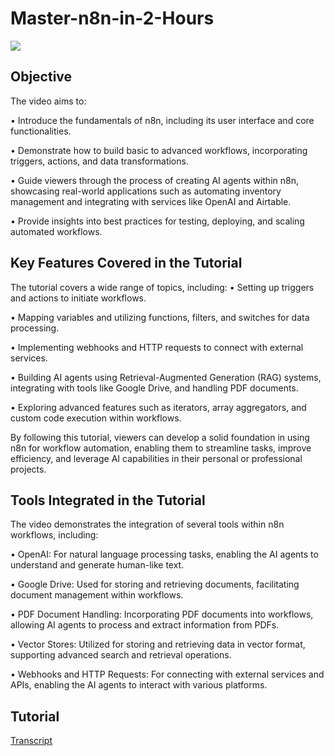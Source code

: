 # Master-n8n-in-2-Hours
<a href="https://www.youtube.com/watch?v=AURnISajubk&list=WL&index=1&t=4724s"><img src="https://img.shields.io/badge/-YouTube-0072b1?&style=for-the-badge&logo=YouTube&logoColor=white" /></a>

## Objective
The video aims to:

•	Introduce the fundamentals of n8n, including its user interface and core functionalities.

•	Demonstrate how to build basic to advanced workflows, incorporating triggers, actions, and data transformations.

•	Guide viewers through the process of creating AI agents within n8n, showcasing real-world applications such as automating inventory management and integrating with services like OpenAI and Airtable.

•	Provide insights into best practices for testing, deploying, and scaling automated workflows.

## Key Features Covered in the Tutorial
The tutorial covers a wide range of topics, including:
•	Setting up triggers and actions to initiate workflows.

•	Mapping variables and utilizing functions, filters, and switches for data processing.

•	Implementing webhooks and HTTP requests to connect with external services.

•	Building AI agents using Retrieval-Augmented Generation (RAG) systems, integrating with tools like Google Drive, and handling PDF documents.

•	Exploring advanced features such as iterators, array aggregators, and custom code execution within workflows.

By following this tutorial, viewers can develop a solid foundation in using n8n for workflow automation, enabling them to streamline tasks, improve efficiency, and leverage AI capabilities in their personal or professional projects.


## Tools Integrated in the Tutorial
The video demonstrates the integration of several tools within n8n workflows, including:

•	OpenAI: For natural language processing tasks, enabling the AI agents to understand and generate human-like text.

•	Google Drive: Used for storing and retrieving documents, facilitating document management within workflows.

•	PDF Document Handling: Incorporating PDF documents into workflows, allowing AI agents to process and extract information from PDFs.

•	Vector Stores: Utilized for storing and retrieving data in vector format, supporting advanced search and retrieval operations.

•	Webhooks and HTTP Requests: For connecting with external services and APIs, enabling the AI agents to interact with various platforms.


## Tutorial
<a href="Transcript">Transcript</a>
